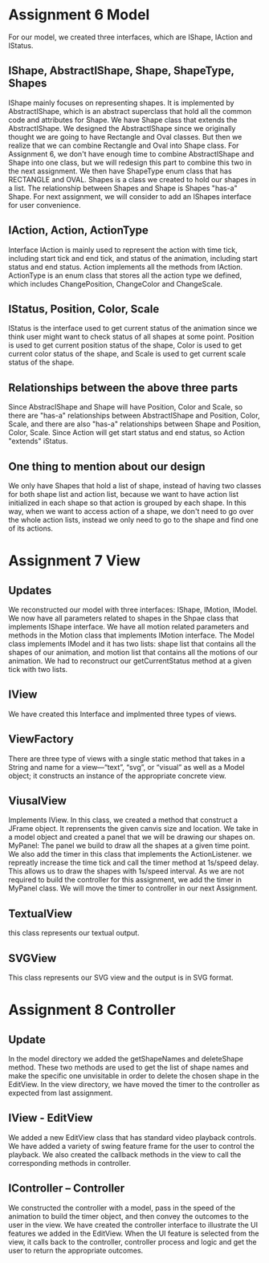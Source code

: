 # Assignment 6 Model
For our model, we created three interfaces, which are IShape, IAction and IStatus.
## IShape, AbstractIShape, Shape, ShapeType, Shapes
IShape mainly focuses on representing shapes. It is implemented by AbstractIShape, which is an abstract superclass that hold all the common code and attributes for Shape. We have Shape class that extends the AbstractIShape. We designed the AbstractIShape since we originally thought we are going to have Rectangle and Oval classes. But then we realize that we can combine Rectangle and Oval into Shape class. For Assignment 6, we don't have enough time to combine AbstractIShape and Shape into one class, but we will redesign this part to combine this two in the next assignment. We then have ShapeType enum class that has RECTANGLE and OVAL. Shapes is a class we created to hold our shapes in a list. The relationship between Shapes and Shape is Shapes "has-a" Shape. For next assignment, we will consider to add an IShapes interface for user convenience.
## IAction, Action, ActionType
Interface IAction is mainly used to represent the action with time tick, including start tick and end tick, and status of the animation, including start status and end status. Action implements all the methods from IAction. ActionType is an enum class that stores all the action type we defined, which includes ChangePosition, ChangeColor and ChangeScale.
## IStatus, Position, Color, Scale
IStatus is the interface used to get current status of the animation since we think user might want to check status of all shapes at some point. Position is used to get current position status of the shape, Color is used to get current color status of the shape, and Scale is used to get current scale status of the shape. 
## Relationships between the above three parts
Since AbstracIShape and Shape will have Position, Color and Scale, so there are "has-a" relationships between AbstractIShape and Position, Color, Scale, and there are also "has-a" relationships between Shape and Position, Color, Scale. Since Action will get start status and end status, so Action "extends" iStatus.
## One thing to mention about our design
We only have Shapes that hold a list of shape, instead of having two classes for both shape list and action list, because we want to have action list initialized in each shape so that action is grouped by each shape. In this way, when we want to access action of a shape, we don't need to go over the whole action lists, instead we only need to go to the shape and find one of its actions.
# Assignment 7 View
## Updates
We reconstructed our model with three interfaces: IShape, IMotion, IModel. We now have all parameters related to shapes in the Shpae class that implements IShape interface. We have all motion related parameters and methods in the Motion class that implements IMotion interface. The Model class implements IModel and it has two lists: shape list that contains all the shapes of our animation, and motion list that contains all the motions of our animation. 
We had to reconstruct our getCurrentStatus method at a given tick with two lists.
## IView
We have created this Interface and implmented three types of views.
## ViewFactory
There are three type of views with a single static method that takes in a String and name for a view—“text”, “svg”, or “visual” as well as a Model object; it constructs an instance of the appropriate concrete view.
## ViusalView
Implements IView. In this class, we created a method that construct a JFrame object. It reprensents the given canvis size and location. We take in a model object and created a panel that we will be drawing our shapes on.
MyPanel: The panel we build to draw all the shapes at a given time point. We also add the timer in this class that implements the ActionListener. we repreatly increase the time tick and call the timer method at 1s/speed delay. This allows us to draw the shapes with 1s/speed interval. 
As we are not required to build the controller for this assignment, we add the timer in MyPanel class. We will move the timer to controller in our next Assignment.
## TextualView
this class represents our textual output.
## SVGView
This class represents our SVG view and the output is in SVG format.
# Assignment 8 Controller
## Update 
In the model directory we added the getShapeNames and deleteShape method. These two methods are used to get the list of shape names and make the specific one unvisitable in 
order to delete the chosen shape in the EditView.
In the view directory, we have moved the timer to the controller as expected from last assignment.
## IView - EditView
We added a new EditView class that has standard video playback controls. We have added a variety of swing feature frame for the user to control the playback. We also created the callback methods in the view to call the corresponding methods in controller.
## IController – Controller
We constructed the controller with a model, pass in the speed of the animation to build the timer object, and then convey the outcomes to the user in the view. We have created the controller interface to illustrate the UI features we added in the EditView. When the UI feature is selected from the view, it calls back to the controller, controller process and logic and get the user to return the appropriate outcomes.
